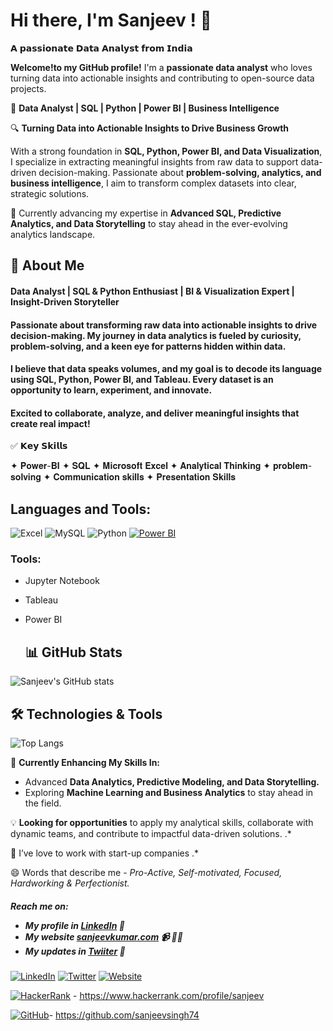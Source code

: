 # Hi there, I'm Sanjeev ! 👋

𝗔 𝗽𝗮𝘀𝘀𝗶𝗼𝗻𝗮𝘁𝗲 𝗗𝗮𝘁𝗮 𝗔𝗻𝗮𝗹𝘆𝘀𝘁 𝗳𝗿𝗼𝗺 𝗜𝗻𝗱𝗶𝗮

**Welcome!to my GitHub profile!** I'm a **passionate data analyst** who loves turning data into actionable insights and contributing to open-source data projects.

🚀 **Data Analyst | SQL | Python | Power BI | Business Intelligence**  

🔍 **Turning Data into Actionable Insights to Drive Business Growth**  

With a strong foundation in **SQL, Python, Power BI, and Data Visualization**, I specialize in extracting meaningful insights from raw data to support data-driven decision-making. Passionate about **problem-solving, analytics, and business intelligence**, I aim to transform complex datasets into clear, strategic solutions.  

🌱 Currently advancing my expertise in **Advanced SQL, Predictive Analytics, and Data Storytelling** to stay ahead in the ever-evolving analytics landscape.  



## 🚀 About Me

<h4>Data Analyst | SQL & Python Enthusiast | BI & Visualization Expert | Insight-Driven Storyteller</h4>

<h4>Passionate about transforming raw data into actionable insights to drive decision-making. My journey in data analytics is fueled by curiosity, problem-solving, and a keen eye for patterns hidden within data.</h4>

<h4>I believe that data speaks volumes, and my goal is to decode its language using SQL, Python, Power BI, and Tableau. Every dataset is an opportunity to learn, experiment, and innovate.</h4>

<h4>Excited to collaborate, analyze, and deliver meaningful insights that create real impact!</h4>


✅ 𝗞𝗲𝘆 𝗦𝗸𝗶𝗹𝗹𝘀 

✦ 𝐏𝐨𝐰𝐞𝐫-𝐁𝐈 
✦ 𝐒𝐐𝐋 
✦ 𝐌𝐢𝐜𝐫𝐨𝐬𝐨𝐟𝐭 𝐄𝐱𝐜𝐞𝐥 
✦ 𝐀𝐧𝐚𝐥𝐲𝐭𝐢𝐜𝐚𝐥 𝐓𝐡𝐢𝐧𝐤𝐢𝐧𝐠 
✦ 𝐩𝐫𝐨𝐛𝐥𝐞𝐦-𝐬𝐨𝐥𝐯𝐢𝐧𝐠 
✦ 𝐂𝐨𝐦𝐦𝐮𝐧𝐢𝐜𝐚𝐭𝐢𝐨𝐧 𝐬𝐤𝐢𝐥𝐥𝐬 
✦ 𝐏𝐫𝐞𝐬𝐞𝐧𝐭𝐚𝐭𝐢𝐨𝐧 𝐒𝐤𝐢𝐥𝐥𝐬



## Languages and Tools:

![Excel](https://img.shields.io/badge/Excel-217346?style=for-the-badge&logo=microsoft-excel&logoColor=white)
![MySQL](https://img.shields.io/badge/MySQL-4479A1?style=for-the-badge&logo=mysql&logoColor=white)
![Python](https://img.shields.io/badge/Python-3776AB?style=for-the-badge&logo=python&logoColor=white)
[![Power BI](https://img.shields.io/badge/PowerBI-F2C811?style=for-the-badge&logo=powerbi&logoColor=black)](https://powerbi.microsoft.com/)


### Tools:
- Jupyter Notebook
- Tableau
- Power BI



  ## 📊 GitHub Stats

![Sanjeev's GitHub stats](https://github-readme-stats.vercel.app/api?username=sanjeevsingh74&show_icons=true&theme=radical)



## 🛠️ Technologies & Tools

![Top Langs](https://github-readme-stats.vercel.app/api/top-langs/?username=sanjeevsingh74&layout=compact&theme=radical)


🌱 **Currently Enhancing My Skills In:**  
- Advanced **Data Analytics, Predictive Modeling, and Data Storytelling.**  
- Exploring **Machine Learning and Business Analytics** to stay ahead in the field.  

💡 **Looking for opportunities** to apply my analytical skills, collaborate with dynamic teams, and contribute to impactful data-driven solutions.  .*

👯 I’ve love to  work with start-up companies .*

😄 Words that describe me - *Pro-Active, Self-motivated, Focused, Hardworking & Perfectionist.*

<h5>Reach me on:
  
- My profile in <a href="https://www.linkedin.com/in/sanjeev-kumar-075907264">LinkedIn</a> 💼 
- My website <a href="https://sanjeevkumar.com/">sanjeevkumar.com</a> 📹 ✍🏾
- My updates in <a href="https://twitter.com/sanjeev18">Twiiter</a> 💬</h5>

[![LinkedIn](https://img.shields.io/badge/LinkedIn-Profile-blue)](https://www.linkedin.com/in/sanjeev-kumar-075907264)
[![Twitter](https://img.shields.io/badge/Twitter-Profile-blue)](https://twitter.com/)
[![Website](https://img.shields.io/badge/Website-Visit%20My%20Site-blue)](https://yourwebsite.com)

[![HackerRank](https://img.shields.io/badge/HackerRank-2EC866?style=for-the-badge&logo=hackerrank&logoColor=white)](https://www.hackerrank.com/profile/sanjeev) - https://www.hackerrank.com/profile/sanjeev


[![GitHub](https://img.shields.io/badge/GitHub-181717?style=for-the-badge&logo=github&logoColor=white)](https://purvaphalak.github.io/)- https://github.com/sanjeevsingh74


